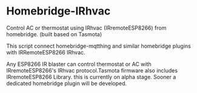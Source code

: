 # Homebridge-IRhvac
Control AC or thermostat using IRhvac (IRremoteESP8266) from homebridge. (built based on Tasmota)

This script connect homebridge-mqtthing and similar homebridge plugins with IRRemoteESP8266 IRhvac.

Any ESP8266 IR blaster can control thermostat or AC with IRremoteESP8266's IRhvac protocol.Tasmota firmware also includes IRremoteESP8266 Library.
this is currently on alpha stage. Sooner a dedicated homebridge plugin will be developed.
